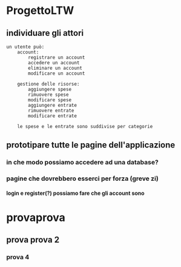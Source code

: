 # ProgettoLTW


## individuare gli attori
    un utente può:
	    account:
            registrare un account
            accedere un account
            eliminare un account
            modificare un account
	
	    gestione delle risorse:
            aggiungere spese
            rimuovere spese
            modificare spese
            aggiungere entrate
            rimuovere entrate
            modificare entrate
		
		le spese e le entrate sono suddivise per categorie

## prototipare tutte le pagine dell'applicazione
### in che modo possiamo accedere ad una database?
### pagine che dovrebbero esserci per forza (greve zi)
#### login e register(?) possiamo fare che gli account sono

# provaprova
## prova prova 2
### prova 4
